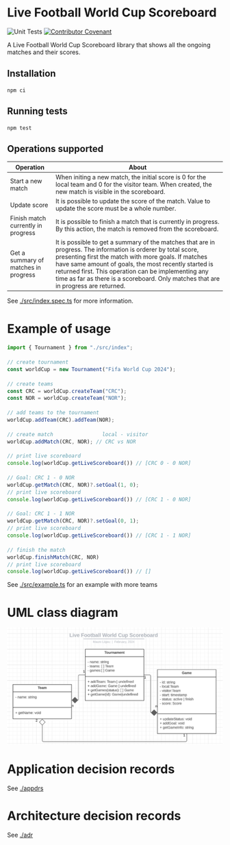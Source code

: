 # Live Football World Cup Scoreboard

![Unit Tests](https://github.com/MLopezJ/Live-Football-World-Cup-Scoreboard/actions/workflows/test.yaml/badge.svg)
[![Contributor Covenant](https://img.shields.io/badge/Contributor%20Covenant-2.1-4baaaa.svg)](code_of_conduct.md)

A Live Football World Cup Scoreboard library that shows all the ongoing matches and their scores.

## Installation

```
npm ci
```

## Running tests

```
npm test
```

## Operations supported

| Operation                            | About                                                                                                                                                                                                                                                                                                                                                                       |
| ------------------------------------ | --------------------------------------------------------------------------------------------------------------------------------------------------------------------------------------------------------------------------------------------------------------------------------------------------------------------------------------------------------------------------- |
| Start a new match                    | When initing a new match, the initial score is 0 for the local team and 0 for the visitor team. When created, the new match is visible in the scoreboard.                                                                                                                                                                                                                   |
| Update score                         | It is possible to update the score of the match. Value to update the score must be a whole number.                                                                                                                                                                                                                                                                          |
| Finish match currently in progress   | It is possible to finish a match that is currently in progress. By this action, the match is removed from the scoreboard.                                                                                                                                                                                                                                                   |
| Get a summary of matches in progress | It is possible to get a summary of the matches that are in progress. The information is orderer by total score, presenting first the match with more goals. If matches have same amount of goals, the most recently started is returned first. This operation can be implementing any time as far as there is a scoreboard. Only matches that are in progress are returned. |

See [./src/index.spec.ts](./src/index.spec.ts) for more information.

# Example of usage

```TypeScript
import { Tournament } from "./src/index";

// create tournament
const worldCup = new Tournament("Fifa World Cup 2024");

// create teams
const CRC = worldCup.createTeam("CRC");
const NOR = worldCup.createTeam("NOR");

// add teams to the tournament
worldCup.addTeam(CRC).addTeam(NOR);

// create match                local - visitor
worldCup.addMatch(CRC, NOR); // CRC vs NOR

// print live scoreboard
console.log(worldCup.getLiveScoreboard()) // [CRC 0 - 0 NOR]

// Goal: CRC 1 - 0 NOR
worldCup.getMatch(CRC, NOR)?.setGoal(1, 0);
// print live scoreboard
console.log(worldCup.getLiveScoreboard()) // [CRC 1 - 0 NOR]

// Goal: CRC 1 - 1 NOR
worldCup.getMatch(CRC, NOR)?.setGoal(0, 1);
// print live scoreboard
console.log(worldCup.getLiveScoreboard()) // [CRC 1 - 1 NOR]

// finish the match
worldCup.finishMatch(CRC, NOR)
// print live scoreboard
console.log(worldCup.getLiveScoreboard()) // []

```

See [./src/example.ts](./src/example.ts) for an example with more teams

# UML class diagram

![UML class diagram](./img/UML-class-diagram.png)

# Application decision records

See [./appdrs](./appdr/README.md)

# Architecture decision records

See [./adr](./adr/README.md)
